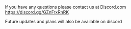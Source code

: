 If you have any questions please contact us at Discord.com 
https://discord.gg/GZnFrxRnRK

Future updates and plans will also be available on discord
